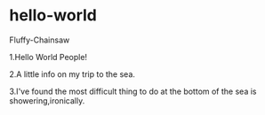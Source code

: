 # hello-world
Fluffy-Chainsaw

1.Hello World People!

2.A little info on my trip to the sea.

3.I've found the most difficult thing to do at the bottom of the sea is showering,ironically.

